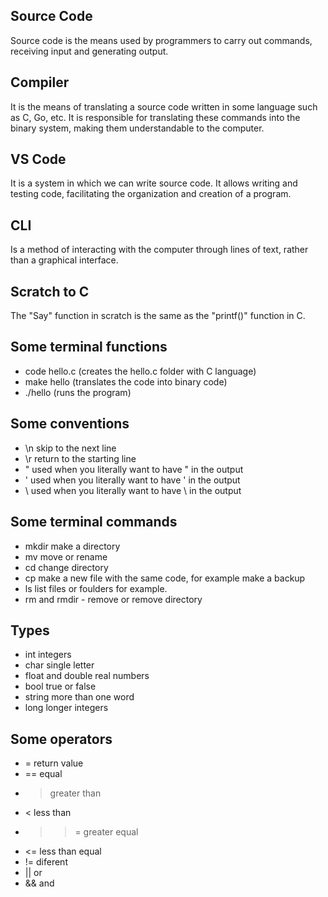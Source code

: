 ## Source Code 
  Source code is the means used by programmers to carry out commands, receiving input and generating output.


## Compiler 
  It is the means of translating a source code written in some language such as C, Go, etc. It is responsible for translating these commands into the binary system, making them understandable to the computer.


## VS Code 
  It is a system in which we can write source code. It allows writing and testing code, facilitating the organization and creation of a program.


## CLI 
 Is a method of interacting with the computer through lines of text, rather than a graphical interface.


## Scratch to C 
  The "Say" function in scratch is the same as the "printf()" function in C.

## Some terminal functions 
  - code hello.c (creates the hello.c folder with C language)
  - make hello (translates the code into binary code)
  - ./hello (runs the program)


## Some conventions 
  - \n  skip to the next line
  - \r  return to the starting line
  - \"  used when you literally want to have " in the output
  - \'  used when you literally want to have ' in the output
  - \\  used when you literally want to have \ in the output


## Some terminal commands 
  - mkdir  make a directory 
  - mv  move or rename 
  - cd  change directory
  - cp  make a new file with the same code, for example make a backup
  - ls  list files or foulders for example.
  - rm and rmdir - remove or remove directory


## Types 
  - int  integers
  - char  single letter
  - float and double  real numbers
  - bool  true or false
  - string  more than one word
  -  long  longer integers


## Some operators 
  - =  return value
  - ==  equal
  - >  greater than
  - <  less than
  - > >=  greater equal
  - <=  less than equal
  - !=  diferent
  - ||  or
  - &&  and




  
